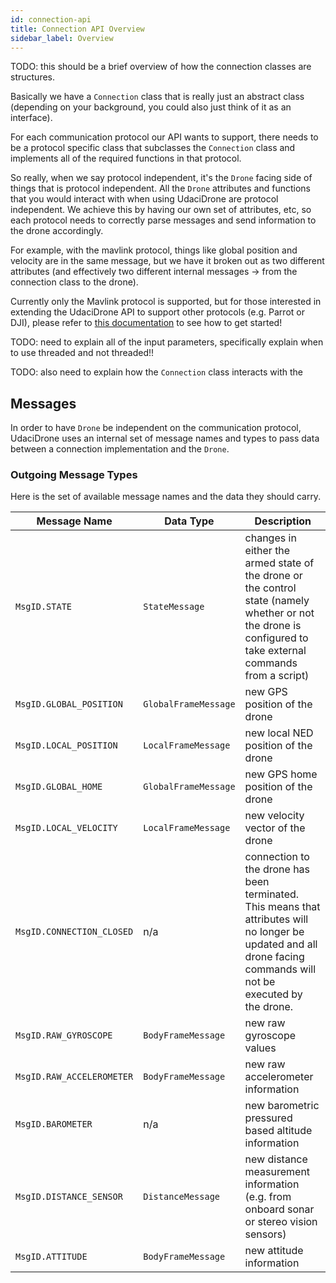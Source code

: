 ```yaml
---
id: connection-api
title: Connection API Overview
sidebar_label: Overview
---
```


TODO: this should be a brief overview of how the connection classes are structures.

Basically we have a `Connection` class that is really just an abstract class (depending on your background, you could also just think of it as an interface).

For each communication protocol our API wants to support, there needs to be a protocol specific class that subclasses the `Connection` class and implements all of the required functions in that protocol.

So really, when we say protocol independent, it's the `Drone` facing side of things that is protocol independent.  All the `Drone` attributes and functions that you would interact with when using UdaciDrone are protocol independent.  We achieve this by having our own set of attributes, etc, so each protocol needs to correctly parse messages and send information to the drone accordingly.

For example, with the mavlink protocol, things like global position and velocity are in the same message, but we have it broken out as two different attributes (and effectively two different internal messages -> from the connection class to the drone).


Currently only the Mavlink protocol is supported, but for those interested in extending the UdaciDrone API to support other protocols (e.g. Parrot or DJI), please refer to [this documentation](extending-connection.md) to see how to get started!

TODO: need to explain all of the input parameters, specifically explain when to use threaded and not threaded!!

TODO: also need to explain how the `Connection` class interacts with the 


## Messages ##

In order to have `Drone` be independent on the communication protocol, UdaciDrone uses an internal set of message names and types to pass data between a connection implementation and the `Drone`.

### Outgoing Message Types

Here is the set of available message names and the data they should carry.

Message Name | Data Type | Description
--- | --- | ---
`MsgID.STATE` | `StateMessage` | changes in either the armed state of the drone or the control state (namely whether or not the drone is configured to take external commands from a script)
`MsgID.GLOBAL_POSITION` | `GlobalFrameMessage` | new GPS position of the drone
`MsgID.LOCAL_POSITION` | `LocalFrameMessage` | new local NED position of the drone
`MsgID.GLOBAL_HOME` | `GlobalFrameMessage` | new GPS home position of the drone
`MsgID.LOCAL_VELOCITY` | `LocalFrameMessage` | new velocity vector of the drone
`MsgID.CONNECTION_CLOSED` | n/a | connection to the drone has been terminated.  This means that attributes will no longer be updated and all drone facing commands will not be executed by the drone.
`MsgID.RAW_GYROSCOPE` | `BodyFrameMessage` | new raw gyroscope values
`MsgID.RAW_ACCELEROMETER` | `BodyFrameMessage` | new raw accelerometer information
`MsgID.BAROMETER` | n/a | new barometric pressured based altitude information
`MsgID.DISTANCE_SENSOR` | `DistanceMessage` | new distance measurement information (e.g. from onboard sonar or stereo vision sensors)
`MsgID.ATTITUDE` | `BodyFrameMessage` | new attitude information
